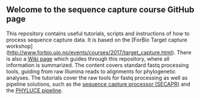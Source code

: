 ## Welcome to the sequence capture course GitHub page

This repository contains useful tutorials, scripts and instructions of how to process sequence capture data. It is based on the [ForBio Target capture workshop] (http://www.forbio.uio.no/events/courses/2017/target_capture.html).
There is also a [Wiki page](https://github.com/Imsolaris/2017_seqcap_course/wiki) which guides through this repository, where all information is summarized.
The content covers standard fastq processing tools, guiding from raw Illumina reads to alignments for phylogenetic analyses. The tutorials cover the raw tools for fastq processing as well as pipeline solutions, such as the [sequence capture processor (SECAPR)](https://github.com/AntonelliLab/seqcap_processor) and the [PHYLUCE pipeline](https://github.com/faircloth-lab/phyluce).
